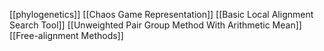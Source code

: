 [[phylogenetics]]
[[Chaos Game Representation]]
[[Basic Local Alignment Search Tool]]
[[Unweighted Pair Group Method With Arithmetic Mean]]
[[Free-alignment Methods]]

